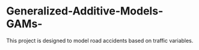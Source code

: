 # Generalized-Additive-Models-GAMs-
This project is designed to model road accidents based on traffic variables.
